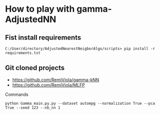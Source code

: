 # How to play with gamma-AdjustedNN
## Fist install requirements

```console
C:/User/directory/AdjustedNearestNeigborAlgo/scripts> pip install -r requirements.txt
```

## Git cloned projects

* https://github.com/RemiViola/gamma-kNN
* https://github.com/RemiViola/MLFP

Commands

    python Gamma_main.py.py --dataset autompg --normalization True --pca True --seed 123 --nb_nn 1




